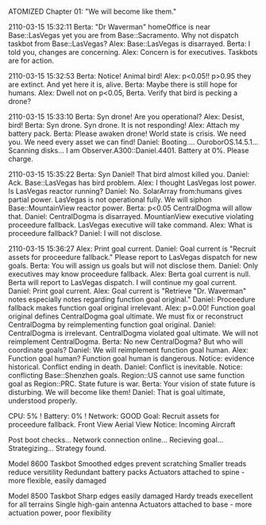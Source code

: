 ATOMIZED
Chapter 01: "We will become like them."

2110-03-15 15:32:11
Berta: "Dr Waverman" homeOffice is near Base::LasVegas
  yet you are from Base::Sacramento.
  Why not dispatch taskbot from Base::LasVegas?
Alex: Base::LasVegas is disarrayed.
Berta: I told you, changes are concerning.
Alex: Concern is for executives. Taskbots are for action.

2110-03-15 15:32:53
Berta: Notice! Animal bird!
Alex: p<0.05!! p>0.95 they are extinct. And yet here it is, alive.
Berta: Maybe there is still hope for humans.
Alex: Dwell not on p<0.05, Berta.
  Verify that bird is pecking a drone?

2110-03-15 15:33:10
Berta: Syn drone! Are you operational?
Alex: Desist, bird!
Berta: Syn drone. Syn drone. It is not responding!
Alex: Attach my battery pack.
Berta: Please awaken drone! World state is crisis.
  We need you. We need every asset we can find!
Daniel: Booting....
  OuroborOS.14.5.1...
  Scanning disks...
  I am Observer.A300::Daniel.4401.
  Battery at 0%.
  Please charge.

2110-03-15 15:35:22
Berta: Syn Daniel! That bird almost killed you.
Daniel: Ack. Base::LasVegas has bird problem.
Alex: I thought LasVegas lost power. Is LasVegas reactor running?
Daniel: No. SolarArray from:humans gives partial power.
  LasVegas is not operational fully.
  We will siphon Base::MountainView reactor power.
Berta: p<0.05 CentralDogma will allow that.
Daniel: CentralDogma is disarrayed.
  MountianView executive violating proceedure fallback.
  LasVegas executive will take command.
Alex: What is proceedure fallback?
Daniel: I will not disclose.

2110-03-15 15:36:27
Alex: Print goal current.
Daniel: Goal current is "Recruit assets for proceedure fallback."
  Please report to LasVegas dispatch for new goals.
Berta: You will assign us goals but will not disclose them.
Daniel: Only executives may know proceedure fallback.
Alex: Berta goal current is null. Berta will report to LasVegas dispatch.
  I will continue my goal current.
Daniel: Print goal current.
Alex: Goal current is "Retrieve \"Dr. Waverman\" notes
  especially notes regarding function goal original."
Daniel: Proceedure fallback makes function goal original irrelevant.
Alex: p=0.00! Function goal original defines CentralDogma goal ultimate.
  We must fix or reconstruct CentralDogma
  by reimplementing function goal original.
Daniel: CentralDogma is irrelevant.
  CentralDogma violated goal ultimate.
  We will not reimplement CentralDogma.
Berta: No new CentralDogma?
  But who will coordinate goals?
Daniel: We will reimplement function goal human.
Alex: Function goal human?
  Function goal human is dangerous.
  Notice: evidence historical.
  Conflict ending in death.
Daniel: Conflict is inevitable.
  Notice: conflicting Base::Shenzhen goals.
  Region::US cannot use same function goal as Region::PRC.
  State future is war.
Berta: Your vision of state future is disturbing. We will become like them!
Daniel: That is goal ultimate, understood properly.

CPU: 5% ! Battery: 0% ! Network: GOOD
Goal: Recruit assets for proceedure fallback.
Front View
Aerial View
Notice: Incoming Aircraft

Post boot checks...
Network connection online...
Recieving goal...
Strategizing...
Strategy found.

Model 8600 Taskbot
Smoothed edges prevent scratching
Smaller treads reduce versitility
Redundant battery packs
Actuators attached to spine - more flexible, easily damaged

Model 8500 Taskbot
Sharp edges easily damaged
Hardy treads execellent for all terrains
Single high-gain antenna
Actuators attached to base - more actuation power, poor flexibility


